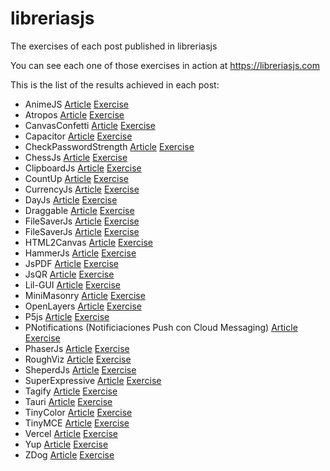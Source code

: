 # libreriasjs

The exercises of each post published in libreriasjs

You can see each one of those exercises in action at https://libreriasjs.com

This is the list of the results achieved in each post:

- AnimeJS [Article](https://libreriasjs.com/libreria-javascript-animaciones-animejs/) [Exercise](https://libreriasjs.com/exercises/anime-js/)
- Atropos [Article](https://libreriasjs.com/libreria-javascript-parallax-atropos/) [Exercise](https://codepen.io/Danivalldo/pen/yLzbeQg)
- CanvasConfetti [Article](https://libreriasjs.com/libreria-javascript-efecto-confeti-canvas-confetti/) [Exercise](https://libreriasjs.com/exercises/canvas-confetti/)
- Capacitor [Article](https://libreriasjs.com/libreria-javascript-apps-multiplataforma-capacitor/) [Exercise](https://libreriasjs.com/exercises/spent-tracker/index.html)
- CheckPasswordStrength [Article](https://libreriasjs.com/libreria-javascript-contrasenacheck-password-strength/) [Exercise](https://libreriasjs.com/exercises/check-password-strength/)
- ChessJs [Article](https://libreriasjs.com/libreria-javascript-ajedrez-chessjs/) [Exercise](https://libreriasjs.com/exercises/chessjs/)
- ClipboardJs [Article](https://libreriasjs.com/libreria-javascript-copiar-portapapeles-clipboardjs/) [Exercise](https://libreriasjs.com/exercises/clipboard/)
- CountUp [Article](https://libreriasjs.com/libreria-javascript-efecto-contador-countup/) [Exercise](https://codepen.io/Danivalldo/pen/oNGWwVW)
- CurrencyJs [Article](https://libreriasjs.com/libreria-javascript-formatear-divisas-currencyjs/) [Exercise](https://libreriasjs.com/exercises/currencyjs/)
- DayJs [Article](https://libreriasjs.com/libreria-javascript-fechas-dayjs/) [Exercise](https://codepen.io/Danivalldo/pen/NWajGoo)
- Draggable [Article](https://libreriasjs.com/libreria-javascript-drag-and-drop-draggable/) [Exercise](https://codepen.io/Danivalldo/pen/NWajvWJ)
- FileSaverJs [Article](https://libreriasjs.com/libreria-javascript-descargar-archivos-filesaver/) [Exercise](https://libreriasjs.com/exercises/file-saver/)
- FileSaverJs [Article](https://libreriasjs.com/crear-aplicaciones-fullstack-javascript-firebase/) [Exercise](https://libreriasjs.com/exercises/firebase/)
- HTML2Canvas [Article](https://libreriasjs.com/libreria-javascript-captura-pantalla-html-2-canvas/) [Exercise](https://libreriasjs.com/exercises/html2canvas/)
- HammerJs [Article](https://libreriasjs.com/libreria-javascript-interacciones-hammerjs/) [Exercise](https://codepen.io/Danivalldo/pen/abLWyOp)
- JsPDF [Article](https://libreriasjs.com/libreria-javascript-crear-pdf-jspdf/) [Exercise](https://libreriasjs.com/exercises/js-pdf/)
- JsQR [Article](https://libreriasjs.com/libreria-javascript-crear-y-leer-qrs-qrcode-y-jsqr/) [Exercise](https://libreriasjs.com/exercises/jsqr/)
- Lil-GUI [Article](https://libreriasjs.com/libreria-javascript-interfaces-lil-gui/) [Exercise](https://codepen.io/Danivalldo/pen/oNGWXKX)
- MiniMasonry [Article](https://libreriasjs.com/libreria-javascript-crear-layouts-mini-masonry/) [Exercise](https://libreriasjs.com/exercises/mini-masonry/)
- OpenLayers [Article](https://libreriasjs.com/libreria-javascript-mapas-openlayers/) [Exercise](https://libreriasjs.com/exercises/open-layers/)
- P5js [Article](https://libreriasjs.com/libreria-javascript-arte-p5js/) [Exercise](https://libreriasjs.com/exercises/p5js/)
- PNotifications (Notificiaciones Push con Cloud Messaging) [Article](https://libreriasjs.com/notificaciones-push-javascript-cloud-messaging/) [Exercise](https://github.com/Danivalldo/libreriasjs/tree/master/PNotifications)
- PhaserJs [Article](https://libreriasjs.com/libreria-javascript-crear-videojuegos-phaser/) [Exercise](https://libreriasjs.com/exercises/phaser/)
- RoughViz [Article](https://libreriasjs.com/libreria-javascript-crear-graficos-roughviz/) [Exercise](https://libreriasjs.com/exercises/roughviz/)
- SheperdJs [Article](https://libreriasjs.com/libreria-javascript-guia-usuarios-shepherdjs/) [Exercise](https://libreriasjs.com/exercises/shepherdjs/)
- SuperExpressive [Article](https://libreriasjs.com/libreria-javascript-regex-superexpressive/) [Exercise](https://libreriasjs.com/exercises/super-expressive/)
- Tagify [Article](https://libreriasjs.com/libreria-javascript-tags-tagify/) [Exercise](https://libreriasjs.com/exercises/tagify/)
- Tauri [Article](https://libreriasjs.com/libreria-javascript-aplicaciones-escritorio-tauri/) [Exercise](https://libreriasjs.com/exercises/tauri/index.html)
- TinyColor [Article](https://libreriasjs.com/libreria-javascript-controlar-colores-tiny-color/) [Exercise](https://codepen.io/Danivalldo/pen/ZEXKQYb)
- TinyMCE [Article](https://libreriasjs.com/libreria-javascript-crear-editor-texto-enriquecido-tinymce/) [Exercise](https://libreriasjs.com/exercises/tinymce/)
- Vercel [Article](https://libreriasjs.com/publicar-proyectos-frontend-javascript-vercel/) [Exercise](https://libreriasjsverceldeploy.vercel.app/)
- Yup [Article](https://libreriasjs.com/libreria-javascript-validar-formularios-yup/) [Exercise](https://libreriasjs.com/exercises/yup/)
- ZDog [Article](https://libreriasjs.com/libreria-javascript-diseno-3d-zdog/) [Exercise](https://libreriasjs.com/exercises/zdog/)
